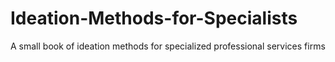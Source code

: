 # Ideation-Methods-for-Specialists
A small book of ideation methods for specialized professional services firms
